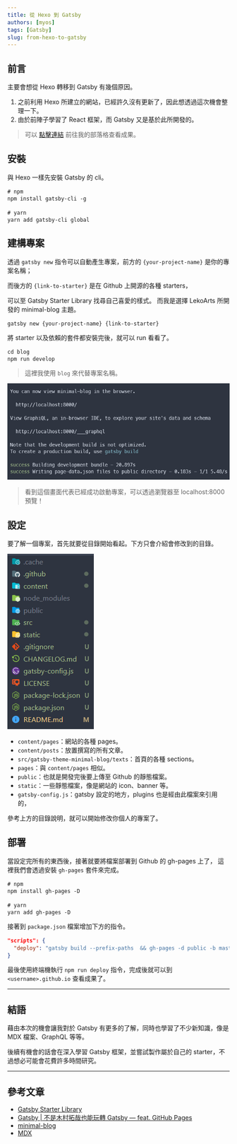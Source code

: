 ```yaml
---
title: 從 Hexo 到 Gatsby
authors: [myos]
tags: [Gatsby]
slug: from-hexo-to-gatsby
---
```


## 前言

主要會想從 Hexo 轉移到 Gatsby 有幾個原因。

1. 之前利用 Hexo 所建立的網站，已經許久沒有更新了，因此想透過這次機會整理一下。
2. 由於前陣子學習了 React 框架，而 Gatsby 又是基於此所開發的。

> 可以 [點擊連結](https://willy14620.github.io/) 前往我的部落格查看成果。

## 安裝

與 Hexo 一樣先安裝 Gatsby 的 cli。

```shell
# npm
npm install gatsby-cli -g

# yarn
yarn add gatsby-cli global
```

## 建構專案

透過 `gatsby new` 指令可以自動產生專案，前方的 `{your-project-name}` 是你的專案名稱；

而後方的 `{link-to-starter}` 是在 Github 上開源的各種 starters，

可以至 Gatsby Starter Library 找尋自己喜愛的樣式。
而我是選擇 LekoArts 所開發的 minimal-blog 主題。

```shell
gatsby new {your-project-name} {link-to-starter}
```

將 starter 以及依賴的套件都安裝完後，就可以 run 看看了。

```shell
cd blog
npm run develop
```

> 這裡我使用 `blog` 來代替專案名稱。

![成功](success.png)

> 看到這個畫面代表已經成功啟動專案，可以透過瀏覽器至 localhost:8000 預覽！

## 設定

要了解一個專案，首先就要從目錄開始看起。下方只會介紹會修改到的目錄。

![專案目錄](tableOfContents.png)

- `content/pages`：網站的各種 pages。
- `content/posts`：放置撰寫的所有文章。
- `src/gatsby-theme-minimal-blog/texts`：首頁的各種 sections。
- `pages`：與 `content/pages` 相似。
- `public`：也就是開發完後要上傳至 Github 的靜態檔案。
- `static`：一些靜態檔案，像是網站的 icon、banner 等。
- `gatsby-config.js`：gatsby 設定的地方，plugins 也是經由此檔案來引用的，

參考上方的目錄說明，就可以開始修改你個人的專案了。

## 部署

當設定完所有的東西後，接著就要將檔案部署到 Github 的 gh-pages 上了，
這裡我們會透過安裝 `gh-pages` 套件來完成。

```shell
# npm
npm install gh-pages -D

# yarn
yarn add gh-pages -D
```

接著到 `package.json` 檔案增加下方的指令。

```json
"scripts": {
  "deploy": "gatsby build --prefix-paths  && gh-pages -d public -b master"
}
```

最後使用終端機執行 `npm run deploy` 指令，完成後就可以到 `<username>.github.io` 查看成果了。

---

## 結語

藉由本次的機會讓我對於 Gatsby 有更多的了解，同時也學習了不少新知識，像是 MDX 檔案、GraphQL 等等。

後續有機會的話會在深入學習 Gatsby 框架，並嘗試製作屬於自己的 starter，不過想必可能會花費許多時間研究。

---

## 參考文章

- [Gatsby Starter Library](https://www.gatsbyjs.com/starters/?v=2)
- [Gatsby | 不是木村拓哉也能玩轉 Gatsby — feat. GitHub Pages](https://medium.com/starbugs/gatsby-%E4%B8%8D%E6%98%AF%E6%9C%A8%E6%9D%91%E6%8B%93%E5%93%89%E4%B9%9F%E8%83%BD%E7%8E%A9%E8%BD%89-gatsby-feat-github-pages-fe2318a2e50d)
- [minimal-blog](https://www.gatsbyjs.com/starters/LekoArts/gatsby-starter-minimal-blog/)
- [MDX](https://www.mdxjs.cn/)
